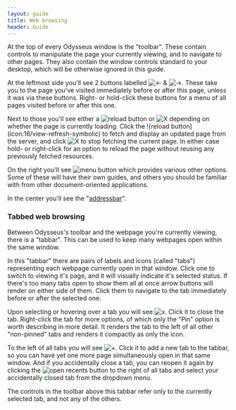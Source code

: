```yaml
---
layout: guide
title: Web browsing
header: Guide
---
```


At the top of every Odysseus window is the "toolbar". These contain controls to manipulate the page your currently viewing, and to navigate to other pages. They also contain the window controls standard to your desktop, which will be otherwise ignored in this guide.

At the leftmost side you'll see 2 buttons labelled ![&larr;](icon:16/go-previous-symbolic) & ![&rarr;](icon:16/go-next-symbolic). These take you to the page you've visited immediately before or after this page, unless it was via these buttons. Right- or hold-click these buttons for a menu of all pages visited before or after this one.

Next to those you'll see either a ![reload button](icon:16/view-refresh-symbolic) or ![X](icon:16/process-stop-symbolic) depending on whether the page is currently loading. Click the !{reload button](icon:16/view-refresh-symbolic) to fetch and display an updated page from the server, and click ![X](icon:16/process-stop-symbolic) to stop fetching the current page. In either case hold- or right-click for an option to reload the page without reusing any previously fetched resources.

On the right you'll see ![menu button](icon:16/open-menu) which provides various other options. Some of these will have their own guides, and others you should be familiar with from other document-oriented applications.

In the center you'll see the "[addressbar](addressbar.html)".

### Tabbed web browsing

Between Odysseus's toolbar and the webpage you're currently viewing, there is a "tabbar". This can be used to keep many webpages open within the same window.

In this "tabbar" there are pairs of labels and icons (called "tabs") representing each webpage currently open in that window. Click one to switch to viewing it's page, and it will visually indicate it's selected status. If there's too many tabs open to show them all at once arrow buttons will render on either side of them. Click them to navigate to the tab immediately before or after the selected one.

Upon selecting or hovering over a tab you will see ![x](icon:16/window-close-symbolic). Click it to close the tab. Right-click the tab for more options, of which only the "Pin" option is worth describing in more detail. It renders the tab to the left of all other "non-pinned" tabs and renders it compactly as only the icon.

To the left of all tabs you will see ![+](icon:16/list-add-symbolic). Click it to add a new tab to the tabbar, so you can have yet one more page simultaneously open in that same window. And if you accidentally close a tab, you can reopen it again by clicking the ![open recents button](icon:16/document-open-recent-symbolic) to the right of all tabs and select your accidentally closed tab from the dropdown menu.

The controls in the toolbar above this tabbar refer only to the currently selected tab, and not any of the others.
